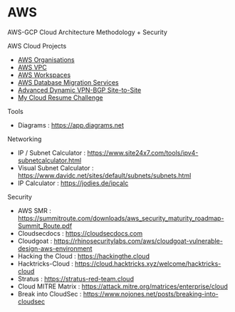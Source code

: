 # AWS

AWS-GCP Cloud Architecture Methodology + Security 

AWS Cloud Projects
 - [AWS Organisations](https://github.com/stanleycharles/AWS/blob/main/AWS%20Organisations%20Project.md)
 - [AWS VPC](https://github.com/stanleycharles/AWS/blob/main/AWS%20VPC%20Project.md)
 - [AWS Workspaces](https://github.com/stanleycharles/AWS/blob/main/AWS%20Workspaces%20Project.md)
 - [AWS Database Migration Services](https://github.com/stanleycharles/AWS/blob/main/AWS%20DMS%20Migration%20Project.md)
 - [Advanced Dynamic VPN-BGP Site-to-Site](https://github.com/stanleycharles/AWS/blob/main/Advanced%20Dynamic%20VPN-BGP%20Site-to-Site%20Project.md)
 - [My Cloud Resume Challenge](https://github.com/stanleycharles/mycloudresumechallenge)

Tools
 - Diagrams : https://app.diagrams.net

Networking
 - IP / Subnet Calculator : https://www.site24x7.com/tools/ipv4-subnetcalculator.html
 - Visual Subnet Calculator : https://www.davidc.net/sites/default/subnets/subnets.html
 - IP Calculator : https://jodies.de/ipcalc

Security
 - AWS SMR : https://summitroute.com/downloads/aws_security_maturity_roadmap-Summit_Route.pdf
 - Cloudsecdocs : https://cloudsecdocs.com
 - Cloudgoat : https://rhinosecuritylabs.com/aws/cloudgoat-vulnerable-design-aws-environment
 - Hacking the Cloud : https://hackingthe.cloud
 - Hacktricks-Cloud : https://cloud.hacktricks.xyz/welcome/hacktricks-cloud
 - Stratus : https://stratus-red-team.cloud
 - Cloud MITRE Matrix : https://attack.mitre.org/matrices/enterprise/cloud
 - Break into CloudSec : https://www.nojones.net/posts/breaking-into-cloudsec
 
